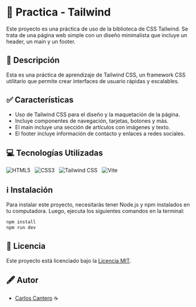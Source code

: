 # 📌 Practica - Tailwind
Este proyecto es una práctica de uso de la biblioteca de CSS Tailwind. Se trata de una página web simple con un diseño minimalista que incluye un header, un main y un footer.

## 📜 Descripción
Esta es una práctica de aprendizaje de Tailwind CSS, un framework CSS utilitario que permite crear interfaces de usuario rápidas y escalables.

## ✅ Características
- Uso de Tailwind CSS para el diseño y la maquetación de la página.
- Incluye componentes de navegación, tarjetas, botones y más.
- El main incluye una sección de artículos con imágenes y texto.
- El footer incluye información de contacto y enlaces a redes sociales.

## 💻 Tecnologías Utilizadas 

![HTML5](https://img.shields.io/badge/HTML5-E34F26.svg?style=for-the-badge&logo=HTML5&logoColor=white) &nbsp;
![CSS3](https://img.shields.io/badge/CSS3-1572B6?style=for-the-badge&logo=css3&logoColor=white) &nbsp;
![Tailwind CSS](https://img.shields.io/badge/Tailwind%20CSS-06B6D4.svg?style=for-the-badge&logo=Tailwind-CSS&logoColor=white) &nbsp;
![Vite](https://img.shields.io/badge/Vite-646CFF.svg?style=for-the-badge&logo=Vite&logoColor=white) &nbsp;

## ℹ️ Instalación
Para instalar este proyecto, necesitarás tener Node.js y npm instalados en tu computadora. Luego, ejecuta los siguientes comandos en la terminal:

```bash
npm install
npm run dev
```
## 📝 Licencia

Este proyecto está licenciado bajo la [Licencia MIT](LICENSE).

## 🖋️ Autor

- [Carlos Cantero](https://github.com/carloscantero11) ☕ 
